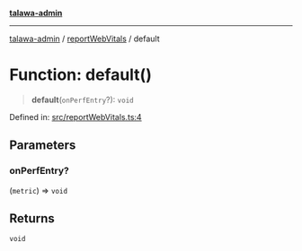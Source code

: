 [**talawa-admin**](../../README.md)

***

[talawa-admin](../../modules.md) / [reportWebVitals](../README.md) / default

# Function: default()

> **default**(`onPerfEntry`?): `void`

Defined in: [src/reportWebVitals.ts:4](https://github.com/bint-Eve/talawa-admin/blob/16ddeb98e6868a55bca282e700a8f4212d222c01/src/reportWebVitals.ts#L4)

## Parameters

### onPerfEntry?

(`metric`) => `void`

## Returns

`void`
